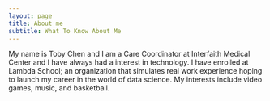 ```yaml
---
layout: page
title: About me
subtitle: What To Know About Me
---
```


My name is Toby Chen and I am a Care Coordinator at Interfaith Medical Center and I have always had a interest in technology. I have enrolled at Lambda School; an organization that simulates real work experience hoping to launch my career in the world of data science. My interests include video games, music, and basketball. 